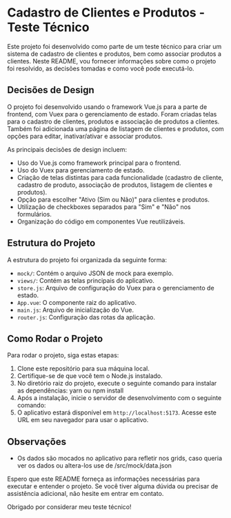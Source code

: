 # Cadastro de Clientes e Produtos - Teste Técnico

Este projeto foi desenvolvido como parte de um teste técnico para criar um sistema de cadastro de clientes e produtos, bem como associar produtos a clientes. Neste README, vou fornecer informações sobre como o projeto foi resolvido, as decisões tomadas e como você pode executá-lo.

## Decisões de Design

O projeto foi desenvolvido usando o framework Vue.js para a parte de frontend, com Vuex para o gerenciamento de estado. Foram criadas telas para o cadastro de clientes, produtos e associação de produtos a clientes. Também foi adicionada uma página de listagem de clientes e produtos, com opções para editar, inativar/ativar e associar produtos.

As principais decisões de design incluem:

- Uso do Vue.js como framework principal para o frontend.
- Uso do Vuex para gerenciamento de estado.
- Criação de telas distintas para cada funcionalidade (cadastro de cliente, cadastro de produto, associação de produtos, listagem de clientes e produtos).
- Opção para escolher "Ativo (Sim ou Não)" para clientes e produtos.
- Utilização de checkboxes separados para "Sim" e "Não" nos formulários.
- Organização do código em componentes Vue reutilizáveis.

## Estrutura do Projeto

A estrutura do projeto foi organizada da seguinte forma:

- `mock/`: Contém o arquivo JSON de mock para exemplo.
- `views/`: Contém as telas principais do aplicativo.
- `store.js`: Arquivo de configuração do Vuex para o gerenciamento de estado.
- `App.vue`: O componente raiz do aplicativo.
- `main.js`: Arquivo de inicialização do Vue.
- `router.js`: Configuração das rotas da aplicação.

## Como Rodar o Projeto

Para rodar o projeto, siga estas etapas:

1. Clone este repositório para sua máquina local.
2. Certifique-se de que você tem o Node.js instalado.
3. No diretório raiz do projeto, execute o seguinte comando para instalar as dependências: yarn ou npm install
4. Após a instalação, inicie o servidor de desenvolvimento com o seguinte comando:
5. O aplicativo estará disponível em `http://localhost:5173`. Acesse este URL em seu navegador para usar o aplicativo.

## Observações

- Os dados são mocados no aplicativo para refletir nos grids, caso queria ver os dados ou altera-los use de /src/mock/data.json

Espero que este README forneça as informações necessárias para executar e entender o projeto. Se você tiver alguma dúvida ou precisar de assistência adicional, não hesite em entrar em contato.

Obrigado por considerar meu teste técnico!